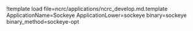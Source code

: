 !template load file=ncrc/applications/ncrc_develop.md.template ApplicationName=Sockeye ApplicationLower=sockeye binary=sockeye binary_method=sockeye-opt
